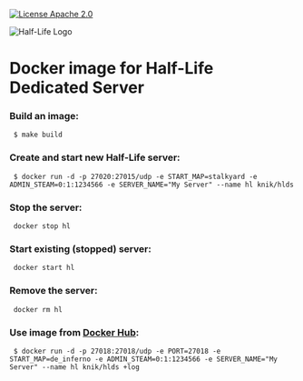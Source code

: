 [![License Apache 2.0](https://goo.gl/joRzTI)](https://github.com/et-nik/half-life-docker/blob/master/LICENSE)

![Half-Life Logo](http://files.gamebanana.com/img/ico/sprays/51f5acee815f0.png)

# Docker image for Half-Life Dedicated Server

### Build an image:

```
 $ make build
```

### Create and start new Half-Life server:

```
 $ docker run -d -p 27020:27015/udp -e START_MAP=stalkyard -e ADMIN_STEAM=0:1:1234566 -e SERVER_NAME="My Server" --name hl knik/hlds
```

### Stop the server:

```
 docker stop hl
```

### Start existing (stopped) server:

```
 docker start hl
```

### Remove the server:

```
 docker rm hl
```

### Use image from [Docker Hub](https://hub.docker.com/r/hlds/server/):

```
 $ docker run -d -p 27018:27018/udp -e PORT=27018 -e START_MAP=de_inferno -e ADMIN_STEAM=0:1:1234566 -e SERVER_NAME="My Server" --name hl knik/hlds +log
```
